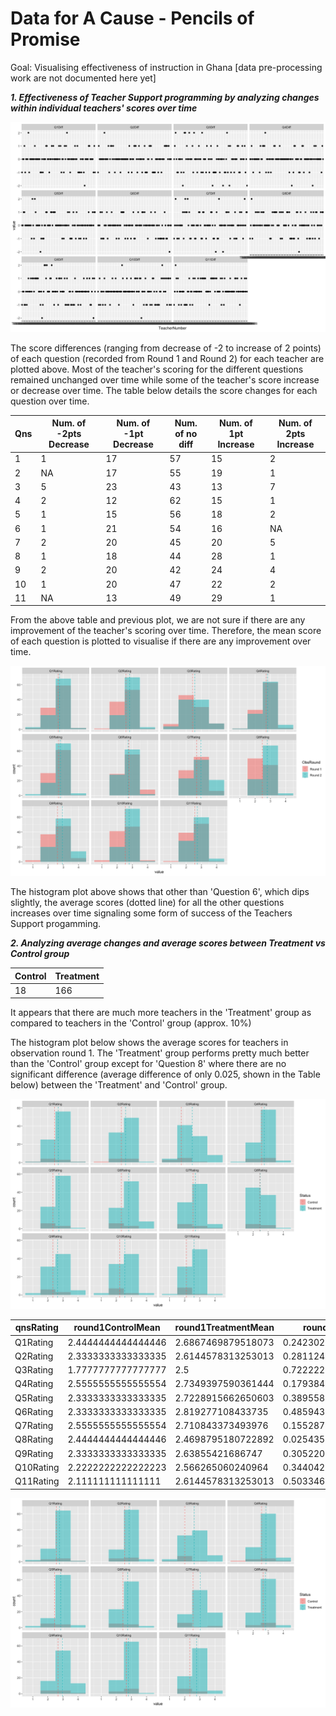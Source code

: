 # Data for A Cause - Pencils of Promise

Goal: Visualising effectiveness of instruction in Ghana [data pre-processing work are not documented here yet]

**_1. Effectiveness of Teacher Support programming by analyzing changes within individual teachers' scores over time_**

![png](images/2.png)

The score differences (ranging from decrease of -2 to increase of 2 points) of each question (recorded from Round 1 and Round 2) for each teacher are plotted above. Most of the teacher's scoring for the different questions remained unchanged over time while some of the teacher's score increase or decrease over time. The table below details the score changes for each question over time.

| Qns | Num. of -2pts Decrease | Num. of -1pt Decrease | Num. of no diff | Num. of 1pt Increase | Num. of 2pts Increase |
|-----|------------------------|-----------------------|-----------------|----------------------|-----------------------|
| 1   | 1                      | 17                    | 57              | 15                   | 2                     |
| 2   | NA                     | 17                    | 55              | 19                   | 1                     |
| 3   | 5                      | 23                    | 43              | 13                   | 7                     |
| 4   | 2                      | 12                    | 62              | 15                   | 1                     |
| 5   | 1                      | 15                    | 56              | 18                   | 2                     |
| 6   | 1                      | 21                    | 54              | 16                   | NA                    |
| 7   | 2                      | 20                    | 45              | 20                   | 5                     |
| 8   | 1                      | 18                    | 44              | 28                   | 1                     |
| 9   | 2                      | 20                    | 42              | 24                   | 4                     |
| 10  | 1                      | 20                    | 47              | 22                   | 2                     |
| 11  | NA                     | 13                    | 49              | 29                   | 1                     |

From the above table and previous plot, we are not sure if there are any improvement of the teacher's scoring over time. Therefore, the mean score of each question is plotted to visualise if there are any improvement over time. 

![png](images/1.png)

The histogram plot above shows that other than 'Question 6', which dips slightly, the average scores (dotted line) for all the other questions increases over time signaling some form of success of the Teachers Support progamming.


**_2. Analyzing average changes and average scores between Treatment vs Control group_**

| Control | Treatment |
|---------|-----------|
| 18      | 166       |

It appears that there are much more teachers in the 'Treatment' group as compared to teachers in the 'Control' group (approx. 10%)

The histogram plot below shows the average scores for teachers in observation round 1. The 'Treatment' group performs pretty much better than the 'Control' group except for 'Question 8' where there are no significant difference (average difference of only 0.025, shown in the Table below) between the 'Treatment' and 'Control' group. 

![png](images/3.png)

| qnsRating | round1ControlMean  | round1TreatmentMean | round1MeanDiff       |
|-----------|--------------------|---------------------|----------------------|
| Q1Rating  | 2.4444444444444446 | 2.6867469879518073  | 0.2423025435073627   |
| Q2Rating  | 2.3333333333333335 | 2.6144578313253013  | 0.2811244979919678   |
| Q3Rating  | 1.7777777777777777 | 2.5                 | 0.7222222222222223   |
| Q4Rating  | 2.5555555555555554 | 2.7349397590361444  | 0.17938420348058903  |
| Q5Rating  | 2.3333333333333335 | 2.7228915662650603  | 0.38955823293172687  |
| Q6Rating  | 2.3333333333333335 | 2.819277108433735   | 0.48594377510040143  |
| Q7Rating  | 2.5555555555555554 | 2.710843373493976   | 0.1552878179384205   |
| Q8Rating  | 2.4444444444444446 | 2.4698795180722892  | 0.025435073627844584 |
| Q9Rating  | 2.3333333333333335 | 2.63855421686747    | 0.30522088353413634  |
| Q10Rating | 2.2222222222222223 | 2.566265060240964   | 0.34404283801874147  |
| Q11Rating | 2.111111111111111  | 2.6144578313253013  | 0.5033467202141901   |


![png](images/4.png)
